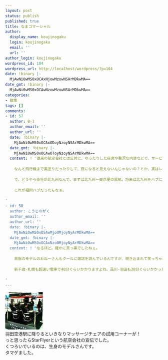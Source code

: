 ```yaml
---
layout: post
status: publish
published: true
title: なまコマーシャル
author:
  display_name: koujinogaku
  login: koujinogaku
  email: ''
  url: ''
author_login: koujinogaku
wordpress_id: 104
wordpress_url: http://localhost/wordpress/?p=104
date: !binary |-
  MjAwNi0wMS0xOCAxNjowMzowNSArMDkwMA==
date_gmt: !binary |-
  MjAwNi0wMS0xOCAwNzowMzowNSArMDkwMA==
categories:
- 散策
tags: []
comments:
- id: 57
  author: B-1
  author_email: ''
  author_url: ''
  date: !binary |-
    MjAwNi0wMS0xOCAxODoyNzoyNSArMDkwMA==
  date_gmt: !binary |-
    MjAwNi0wMS0xOCAwOToyNzoyNSArMDkwMA==
  content: ! '従来の航空会社とは反対に、ゆったりした座席や贅沢な内装などで、サービスの差別化を図ろうという事みたいですね。

    なんと飛行機まで黒塗りだったりして、夜になると見えないんじゃないの？とか、実はレーダーにうつらないステルス機だったりしないか？なんて、飛行機好きのコミュニティで突っ込まれてたりします（笑）

    で、どうやら会社が北九州なんで、まずは北九州～東京便の就航。将来は北九州をハブに展開・・・なんですが、北九州から福岡って電車でも1時間以上かかるわけで、メリット薄いっす。

    これが福岡ハブだったらなぁ。

'
- id: 58
  author: こうじのがく
  author_email: ''
  author_url: ''
  date: !binary |-
    MjAwNi0wMS0xOSAwMjo0MjoyNyArMDkwMA==
  date_gmt: !binary |-
    MjAwNi0wMS0xOCAxNzo0MjoyNyArMDkwMA==
  content: ! 'なるほど。確かに真っ黒でしたねぇ。

    黒服のモデルのおねーさんもクールに雑誌を読んでいるんですが、覗き込まれて笑っちゃわないのかなぁと心配になりました(笑)

    新千歳-札幌も超速い電車で40分ぐらいかかりますよね。品川-羽田も30分ぐらいかかったような。まあ、そんなもんなんでしょうねぇ。

'
---
```

<p><img src="/blog/img/20060118161506.jpg" alt="20060118161506"><br clear="all">羽田空港駅に降りるといきなりマッサージチェアの試用コーナーが！<br />
っと思ったらStarFlyerという航空会社の宣伝でした。<br />
くつろいでいるのは、生身のモデルさんです。<br />
タマゲました。</p>
